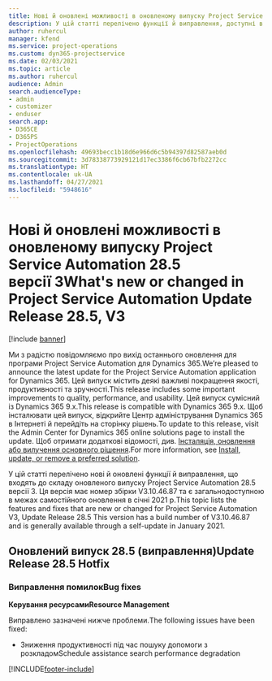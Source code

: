 ```yaml
---
title: Нові й оновлені можливості в оновленому випуску Project Service Automation 28.5, виправлення, версії 3
description: У цій статті перелічено функції й виправлення, доступні в оновленому випуску Project Service Automation 28.5, виправлення, версії 3.
author: ruhercul
manager: kfend
ms.service: project-operations
ms.custom: dyn365-projectservice
ms.date: 02/03/2021
ms.topic: article
ms.author: ruhercul
audience: Admin
search.audienceType:
- admin
- customizer
- enduser
search.app:
- D365CE
- D365PS
- ProjectOperations
ms.openlocfilehash: 49693becc1b18d6e966d6c5b94397d82587aeb0d
ms.sourcegitcommit: 3d78338773929121d17ec3386f6cb67bfb2272cc
ms.translationtype: HT
ms.contentlocale: uk-UA
ms.lasthandoff: 04/27/2021
ms.locfileid: "5948616"
---
```

# <a name="whats-new-or-changed-in-project-service-automation-update-release-285-v3"></a><span data-ttu-id="fd0ff-103">Нові й оновлені можливості в оновленому випуску Project Service Automation 28.5 версії 3</span><span class="sxs-lookup"><span data-stu-id="fd0ff-103">What's new or changed in Project Service Automation Update Release 28.5, V3</span></span>

[!include [banner](../includes/psa-now-project-operations.md)]

<span data-ttu-id="fd0ff-104">Ми з радістю повідомляємо про вихід останнього оновлення для програми Project Service Automation для Dynamics 365.</span><span class="sxs-lookup"><span data-stu-id="fd0ff-104">We’re pleased to announce the latest update for the Project Service Automation application for Dynamics 365.</span></span> <span data-ttu-id="fd0ff-105">Цей випуск містить деякі важливі покращення якості, продуктивності та зручності.</span><span class="sxs-lookup"><span data-stu-id="fd0ff-105">This release includes some important improvements to quality, performance, and usability.</span></span> <span data-ttu-id="fd0ff-106">Цей випуск сумісний із Dynamics 365 9.x.</span><span class="sxs-lookup"><span data-stu-id="fd0ff-106">This release is compatible with Dynamics 365 9.x.</span></span> <span data-ttu-id="fd0ff-107">Щоб інсталювати цей випуск, відкрийте Центр адміністрування Dynamics 365 в Інтернеті й перейдіть на сторінку рішень.</span><span class="sxs-lookup"><span data-stu-id="fd0ff-107">To update to this release, visit the Admin Center for Dynamics 365 online solutions page to install the update.</span></span> <span data-ttu-id="fd0ff-108">Щоб отримати додаткові відомості, див. [Інсталяція, оновлення або вилучення основного рішення](/power-platform/admin/install-remove-preferred-solution).</span><span class="sxs-lookup"><span data-stu-id="fd0ff-108">For more information, see [Install, update, or remove a preferred solution](/power-platform/admin/install-remove-preferred-solution).</span></span>

<span data-ttu-id="fd0ff-109">У цій статті перелічено нові й оновлені функції й виправлення, що входять до складу оновленого випуску Project Service Automation 28.5 версії 3. Ця версія має номер збірки V3.10.46.87 та є загальнодоступною в межах самостійного оновлення в січні 2021 р.</span><span class="sxs-lookup"><span data-stu-id="fd0ff-109">This topic lists the features and fixes that are new or changed for Project Service Automation V3, Update Release 28.5 This version has a build number of V3.10.46.87 and is generally available through a self-update in January 2021.</span></span>

## <a name="update-release-285-hotfix"></a><span data-ttu-id="fd0ff-110">Оновлений випуск 28.5 (виправлення)</span><span class="sxs-lookup"><span data-stu-id="fd0ff-110">Update Release 28.5 Hotfix</span></span>

### <a name="bug-fixes"></a><span data-ttu-id="fd0ff-111">Виправлення помилок</span><span class="sxs-lookup"><span data-stu-id="fd0ff-111">Bug fixes</span></span>

<span data-ttu-id="fd0ff-112">**Керування ресурсами**</span><span class="sxs-lookup"><span data-stu-id="fd0ff-112">**Resource Management**</span></span>

<span data-ttu-id="fd0ff-113">Виправлено зазначені нижче проблеми.</span><span class="sxs-lookup"><span data-stu-id="fd0ff-113">The following issues have been fixed:</span></span>

- <span data-ttu-id="fd0ff-114">Зниження продуктивності під час пошуку допомоги з розкладом</span><span class="sxs-lookup"><span data-stu-id="fd0ff-114">Schedule assistance search performance degradation</span></span>



[!INCLUDE[footer-include](../includes/footer-banner.md)]